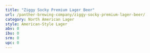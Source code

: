 ```yaml
---
title: "Ziggy Socky Premium Lager Beer"
url: /panther-brewing-company/ziggy-socky-premium-lager-beer/
category: North American Lager
style: American-Style Lager
abv: 0
ibu: 0
srm: 0
upc: 0
---
```


